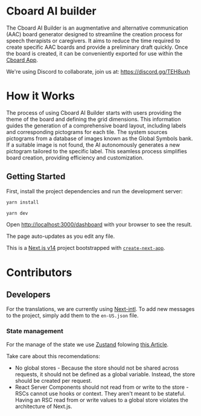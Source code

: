 # Cboard AI builder

The Cboard AI Builder is an augmentative and alternative communication (AAC) board generator designed to streamline the creation process for speech therapists or caregivers. It aims to reduce the time required to create specific AAC boards and provide a preliminary draft quickly.
Once the board is created, it can be conveniently exported for use within the [Cboard App](https://app.cboard.io/).

We're using Discord to collaborate, join us at: https://discord.gg/TEH8uxh

# How it Works

The process of using Cboard AI Builder starts with users providing the theme of the board and defining the grid dimensions. This information guides the generation of a comprehensive board layout, including labels and corresponding pictograms for each tile. The system sources pictograms from a database of images known as the Global Symbols bank. If a suitable image is not found, the AI autonomously generates a new pictogram tailored to the specific label. This seamless process simplifies board creation, providing efficiency and customization.

## Getting Started

First, install the project dependencies and run the development server:

```bash
yarn install

yarn dev
```

Open [http://localhost:3000/dashboard](http://localhost:3000/dashboard) with your browser to see the result.

The page auto-updates as you edit any file.

This is a [Next.js v14](https://nextjs.org/) project bootstrapped with [`create-next-app`](https://github.com/vercel/next.js/tree/canary/packages/create-next-app).

# Contributors

## Developers

For the translations, we are currently using [Next-intl](https://next-intl-docs.vercel.app/). To add new messages to the project, simply add them to the `en-US.json` file.

### State management

For the manage of the state we use [Zustand](https://docs.pmnd.rs/zustand/getting-started/introduction) folowing [this Article](https://docs.pmnd.rs/zustand/guides/nextjs).

Take care about this recomendations:

- No global stores - Because the store should not be shared across requests, it should not be defined as a global variable. Instead, the store should be created per request.
- React Server Components should not read from or write to the store - RSCs cannot use hooks or context. They aren't meant to be stateful. Having an RSC read from or write values to a global store violates the architecture of Next.js.
